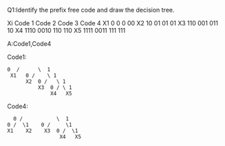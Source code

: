 Q1:Identify the prefix free code and draw the decision tree.

Xi	Code 1	Code 2	Code 3	Code 4
X1	0     	0     	0     	00
X2	10	    01	    01	    01
X3	110   	001   	011     10
X4	1110	  0010	  110	    110
X5	1111	  0011	  111	    111


A:Code1,Code4

Code1:
      
    0  /      \  1
     X1   0 /    \ 1
          X2  0 /   \ 1
              X3  0 / \ 1
                  X4   X5
                  
Code4:
      
      0 /           \  1
    0 /  \1    0 /     \1
    X1    X2    X3  0 /  \1
                     X4   X5
